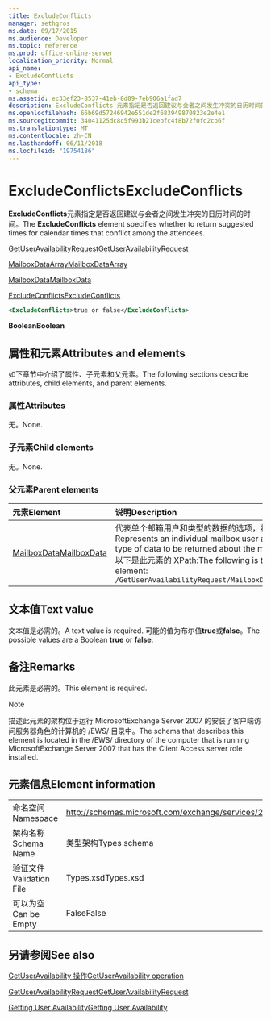 ```yaml
---
title: ExcludeConflicts
manager: sethgros
ms.date: 09/17/2015
ms.audience: Developer
ms.topic: reference
ms.prod: office-online-server
localization_priority: Normal
api_name:
- ExcludeConflicts
api_type:
- schema
ms.assetid: ec33ef23-8537-41eb-8d89-7eb906a1fad7
description: ExcludeConflicts 元素指定是否返回建议与会者之间发生冲突的日历时间的时间。
ms.openlocfilehash: 66b69d57246942e551de2f683949870823e2e4e1
ms.sourcegitcommit: 34041125dc8c5f993b21cebfc4f8b72f0fd2cb6f
ms.translationtype: MT
ms.contentlocale: zh-CN
ms.lasthandoff: 06/11/2018
ms.locfileid: "19754186"
---
```

# <a name="excludeconflicts"></a><span data-ttu-id="451c3-103">ExcludeConflicts</span><span class="sxs-lookup"><span data-stu-id="451c3-103">ExcludeConflicts</span></span>

<span data-ttu-id="451c3-104">**ExcludeConflicts**元素指定是否返回建议与会者之间发生冲突的日历时间的时间。</span><span class="sxs-lookup"><span data-stu-id="451c3-104">The **ExcludeConflicts** element specifies whether to return suggested times for calendar times that conflict among the attendees.</span></span> 
  
[<span data-ttu-id="451c3-105">GetUserAvailabilityRequest</span><span class="sxs-lookup"><span data-stu-id="451c3-105">GetUserAvailabilityRequest</span></span>](getuseravailabilityrequest.md)
  
[<span data-ttu-id="451c3-106">MailboxDataArray</span><span class="sxs-lookup"><span data-stu-id="451c3-106">MailboxDataArray</span></span>](mailboxdataarray.md)
  
[<span data-ttu-id="451c3-107">MailboxData</span><span class="sxs-lookup"><span data-stu-id="451c3-107">MailboxData</span></span>](mailboxdata.md)
  
[<span data-ttu-id="451c3-108">ExcludeConflicts</span><span class="sxs-lookup"><span data-stu-id="451c3-108">ExcludeConflicts</span></span>](excludeconflicts.md)
  
```xml
<ExcludeConflicts>true or false</ExcludeConflicts>
```

 <span data-ttu-id="451c3-109">**Boolean**</span><span class="sxs-lookup"><span data-stu-id="451c3-109">**Boolean**</span></span>
## <a name="attributes-and-elements"></a><span data-ttu-id="451c3-110">属性和元素</span><span class="sxs-lookup"><span data-stu-id="451c3-110">Attributes and elements</span></span>

<span data-ttu-id="451c3-111">如下章节中介绍了属性、子元素和父元素。</span><span class="sxs-lookup"><span data-stu-id="451c3-111">The following sections describe attributes, child elements, and parent elements.</span></span>
  
### <a name="attributes"></a><span data-ttu-id="451c3-112">属性</span><span class="sxs-lookup"><span data-stu-id="451c3-112">Attributes</span></span>

<span data-ttu-id="451c3-113">无。</span><span class="sxs-lookup"><span data-stu-id="451c3-113">None.</span></span>
  
### <a name="child-elements"></a><span data-ttu-id="451c3-114">子元素</span><span class="sxs-lookup"><span data-stu-id="451c3-114">Child elements</span></span>

<span data-ttu-id="451c3-115">无。</span><span class="sxs-lookup"><span data-stu-id="451c3-115">None.</span></span>
  
### <a name="parent-elements"></a><span data-ttu-id="451c3-116">父元素</span><span class="sxs-lookup"><span data-stu-id="451c3-116">Parent elements</span></span>

|<span data-ttu-id="451c3-117">**元素**</span><span class="sxs-lookup"><span data-stu-id="451c3-117">**Element**</span></span>|<span data-ttu-id="451c3-118">**说明**</span><span class="sxs-lookup"><span data-stu-id="451c3-118">**Description**</span></span>|
|:-----|:-----|
|[<span data-ttu-id="451c3-119">MailboxData</span><span class="sxs-lookup"><span data-stu-id="451c3-119">MailboxData</span></span>](mailboxdata.md) <br/> |<span data-ttu-id="451c3-120">代表单个邮箱用户和类型的数据的选项，将返回有关邮箱用户。</span><span class="sxs-lookup"><span data-stu-id="451c3-120">Represents an individual mailbox user and options for the type of data to be returned about the mailbox user.</span></span>  <br/> <span data-ttu-id="451c3-121">以下是此元素的 XPath:</span><span class="sxs-lookup"><span data-stu-id="451c3-121">The following is the XPath to this element:</span></span>  <br/>  `/GetUserAvailabilityRequest/MailboxDataArray/MailboxData` <br/> |
   
## <a name="text-value"></a><span data-ttu-id="451c3-122">文本值</span><span class="sxs-lookup"><span data-stu-id="451c3-122">Text value</span></span>

<span data-ttu-id="451c3-123">文本值是必需的。</span><span class="sxs-lookup"><span data-stu-id="451c3-123">A text value is required.</span></span> <span data-ttu-id="451c3-124">可能的值为布尔值**true**或**false**。</span><span class="sxs-lookup"><span data-stu-id="451c3-124">The possible values are a Boolean **true** or **false**.</span></span>
  
## <a name="remarks"></a><span data-ttu-id="451c3-125">备注</span><span class="sxs-lookup"><span data-stu-id="451c3-125">Remarks</span></span>

<span data-ttu-id="451c3-126">此元素是必需的。</span><span class="sxs-lookup"><span data-stu-id="451c3-126">This element is required.</span></span>
  
> [!NOTE]
> <span data-ttu-id="451c3-127">描述此元素的架构位于运行 MicrosoftExchange Server 2007 的安装了客户端访问服务器角色的计算机的 /EWS/ 目录中。</span><span class="sxs-lookup"><span data-stu-id="451c3-127">The schema that describes this element is located in the /EWS/ directory of the computer that is running MicrosoftExchange Server 2007 that has the Client Access server role installed.</span></span> 
  
## <a name="element-information"></a><span data-ttu-id="451c3-128">元素信息</span><span class="sxs-lookup"><span data-stu-id="451c3-128">Element information</span></span>

|||
|:-----|:-----|
|<span data-ttu-id="451c3-129">命名空间</span><span class="sxs-lookup"><span data-stu-id="451c3-129">Namespace</span></span>  <br/> |http://schemas.microsoft.com/exchange/services/2006/types  <br/> |
|<span data-ttu-id="451c3-130">架构名称</span><span class="sxs-lookup"><span data-stu-id="451c3-130">Schema Name</span></span>  <br/> |<span data-ttu-id="451c3-131">类型架构</span><span class="sxs-lookup"><span data-stu-id="451c3-131">Types schema</span></span>  <br/> |
|<span data-ttu-id="451c3-132">验证文件</span><span class="sxs-lookup"><span data-stu-id="451c3-132">Validation File</span></span>  <br/> |<span data-ttu-id="451c3-133">Types.xsd</span><span class="sxs-lookup"><span data-stu-id="451c3-133">Types.xsd</span></span>  <br/> |
|<span data-ttu-id="451c3-134">可以为空</span><span class="sxs-lookup"><span data-stu-id="451c3-134">Can be Empty</span></span>  <br/> |<span data-ttu-id="451c3-135">False</span><span class="sxs-lookup"><span data-stu-id="451c3-135">False</span></span>  <br/> |
   
## <a name="see-also"></a><span data-ttu-id="451c3-136">另请参阅</span><span class="sxs-lookup"><span data-stu-id="451c3-136">See also</span></span>



[<span data-ttu-id="451c3-137">GetUserAvailability 操作</span><span class="sxs-lookup"><span data-stu-id="451c3-137">GetUserAvailability operation</span></span>](getuseravailability-operation.md)
  
[<span data-ttu-id="451c3-138">GetUserAvailabilityRequest</span><span class="sxs-lookup"><span data-stu-id="451c3-138">GetUserAvailabilityRequest</span></span>](getuseravailabilityrequest.md)


[<span data-ttu-id="451c3-139">Getting User Availability</span><span class="sxs-lookup"><span data-stu-id="451c3-139">Getting User Availability</span></span>](http://msdn.microsoft.com/library/d4133fcb-9b0f-4e6b-aadf-a389da83516a%28Office.15%29.aspx)

